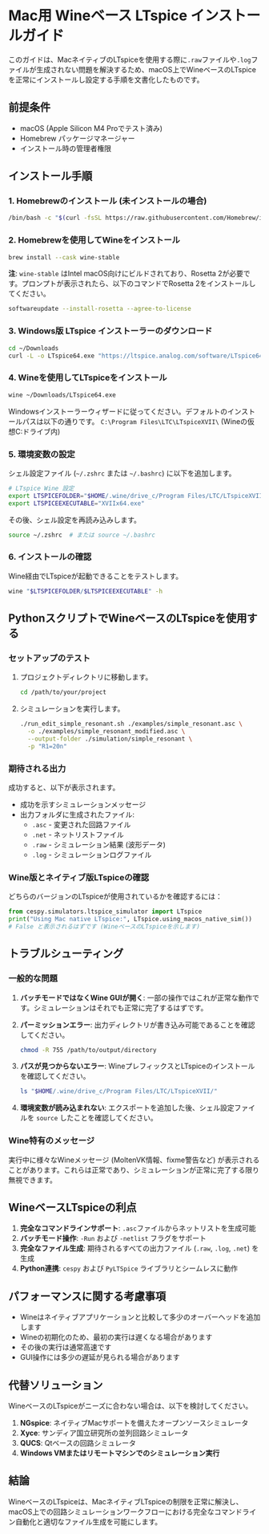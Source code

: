 # Mac用 Wineベース LTspice インストールガイド

このガイドは、MacネイティブのLTspiceを使用する際に`.raw`ファイルや`.log`ファイルが生成されない問題を解決するため、macOS上でWineベースのLTspiceを正常にインストールし設定する手順を文書化したものです。

## 前提条件

- macOS (Apple Silicon M4 Proでテスト済み)
- Homebrew パッケージマネージャー
- インストール時の管理者権限

## インストール手順

### 1. Homebrewのインストール (未インストールの場合)

```bash
/bin/bash -c "$(curl -fsSL https://raw.githubusercontent.com/Homebrew/install/HEAD/install.sh)"
```

### 2. Homebrewを使用してWineをインストール

```bash
brew install --cask wine-stable
```

**注**: `wine-stable` はIntel macOS向けにビルドされており、Rosetta 2が必要です。プロンプトが表示されたら、以下のコマンドでRosetta 2をインストールしてください。

```bash
softwareupdate --install-rosetta --agree-to-license
```

### 3. Windows版 LTspice インストーラーのダウンロード

```bash
cd ~/Downloads
curl -L -o LTspice64.exe "https://ltspice.analog.com/software/LTspice64.exe"
```

### 4. Wineを使用してLTspiceをインストール

```bash
wine ~/Downloads/LTspice64.exe
```

Windowsインストーラーウィザードに従ってください。デフォルトのインストールパスは以下の通りです。
`C:\Program Files\LTC\LTspiceXVII\` (Wineの仮想C:ドライブ内)

### 5. 環境変数の設定

シェル設定ファイル (`~/.zshrc` または `~/.bashrc`) に以下を追加します。

```bash
# LTspice Wine 設定
export LTSPICEFOLDER="$HOME/.wine/drive_c/Program Files/LTC/LTspiceXVII"
export LTSPICEEXECUTABLE="XVIIx64.exe"
```

その後、シェル設定を再読み込みします。

```bash
source ~/.zshrc  # または source ~/.bashrc
```

### 6. インストールの確認

Wine経由でLTspiceが起動できることをテストします。

```bash
wine "$LTSPICEFOLDER/$LTSPICEEXECUTABLE" -h
```

## PythonスクリプトでWineベースのLTspiceを使用する

### セットアップのテスト

1. プロジェクトディレクトリに移動します。

    ```bash
    cd /path/to/your/project
    ```

2. シミュレーションを実行します。

    ```bash
    ./run_edit_simple_resonant.sh ./examples/simple_resonant.asc \
      -o ./examples/simple_resonant_modified.asc \
      --output-folder ./simulation/simple_resonant \
      -p "R1=20n"
    ```

### 期待される出力

成功すると、以下が表示されます。

- 成功を示すシミュレーションメッセージ
- 出力フォルダに生成されたファイル:
  - `.asc` - 変更された回路ファイル
  - `.net` - ネットリストファイル
  - `.raw` - シミュレーション結果 (波形データ)
  - `.log` - シミュレーションログファイル

### Wine版とネイティブ版LTspiceの確認

どちらのバージョンのLTspiceが使用されているかを確認するには：

```python
from cespy.simulators.ltspice_simulator import LTspice
print("Using Mac native LTspice:", LTspice.using_macos_native_sim())
# False と表示されるはずです (WineベースのLTspiceを示します)
```

## トラブルシューティング

### 一般的な問題

1. **バッチモードではなくWine GUIが開く**: 一部の操作ではこれが正常な動作です。シミュレーションはそれでも正常に完了するはずです。

2. **パーミッションエラー**: 出力ディレクトリが書き込み可能であることを確認してください。

    ```bash
    chmod -R 755 /path/to/output/directory
    ```

3. **パスが見つからないエラー**: WineプレフィックスとLTspiceのインストールを確認してください。

    ```bash
    ls "$HOME/.wine/drive_c/Program Files/LTC/LTspiceXVII/"
    ```

4. **環境変数が読み込まれない**: エクスポートを追加した後、シェル設定ファイルを `source` したことを確認してください。

### Wine特有のメッセージ

実行中に様々なWineメッセージ (MoltenVK情報、fixme警告など) が表示されることがあります。これらは正常であり、シミュレーションが正常に完了する限り無視できます。

## WineベースLTspiceの利点

1. **完全なコマンドラインサポート**: `.asc`ファイルからネットリストを生成可能
2. **バッチモード操作**: `-Run` および `-netlist` フラグをサポート
3. **完全なファイル生成**: 期待されるすべての出力ファイル (`.raw`, `.log`, `.net`) を生成
4. **Python連携**: `cespy` および `PyLTSpice` ライブラリとシームレスに動作

## パフォーマンスに関する考慮事項

- Wineはネイティブアプリケーションと比較して多少のオーバーヘッドを追加します
- Wineの初期化のため、最初の実行は遅くなる場合があります
- その後の実行は通常高速です
- GUI操作には多少の遅延が見られる場合があります

## 代替ソリューション

WineベースのLTspiceがニーズに合わない場合は、以下を検討してください。

1. **NGspice**: ネイティブMacサポートを備えたオープンソースシミュレータ
2. **Xyce**: サンディア国立研究所の並列回路シミュレータ
3. **QUCS**: Qtベースの回路シミュレータ
4. **Windows VMまたはリモートマシンでのシミュレーション実行**

## 結論

WineベースのLTspiceは、MacネイティブLTspiceの制限を正常に解決し、macOS上での回路シミュレーションワークフローにおける完全なコマンドライン自動化と適切なファイル生成を可能にします。
